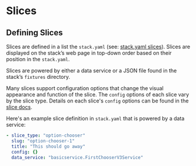 # Slices

## Defining Slices

Slices are defined in a list the `stack.yaml` \(see: [stack.yaml slices](../stack.yaml.md#slices)\). Slices are displayed on the stack’s web page in top-down order based on their position in the `stack.yaml`.

Slices are powered by either a data service or a JSON file found in the stack’s `fixtures` directory. 

Many slices support configuration options that change the visual appearance and function of the slice. The `config` options of each slice vary by the slice type. Details on each slice's `config` options can be found in the [slice docs](http://dev.fruitiondata.com/static/docs/slices.html). 

Here's an example slice definition in `stack.yaml` that is powered by a data service:

```yaml
- slice_type: "option-chooser"
  slug: "option-chooser-1"
  title: "This should go away"
  config: {}
  data_service: "basicservice.FirstChooserV3Service"
```

